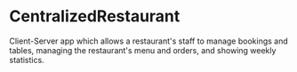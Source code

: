 # CentralizedRestaurant
Client-Server app which allows a restaurant's staff to manage bookings and tables, managing the restaurant's menu and orders, and showing weekly statistics.
